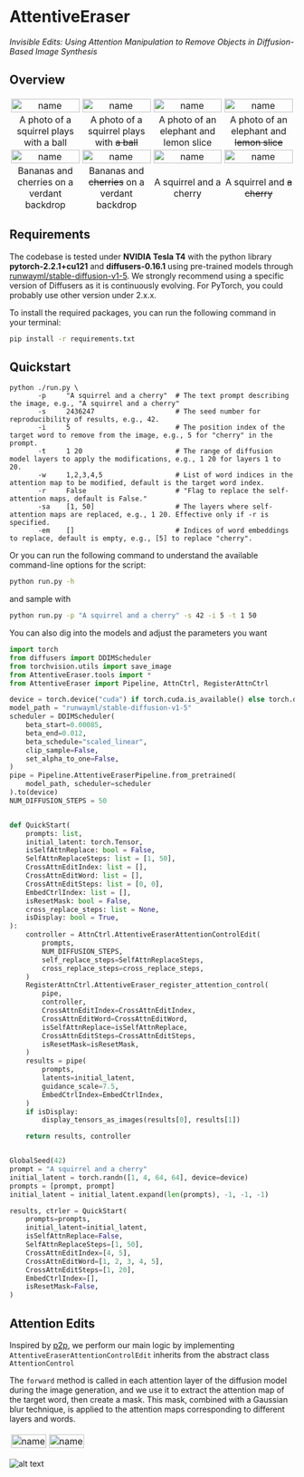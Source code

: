 # AttentiveEraser
*Invisible Edits: Using Attention Manipulation to Remove Objects in Diffusion-Based Image Synthesis*

## Overview


<table style="border-collapse: collapse;width: 100%;">

  <tr>
    <td style="border: 1px solid white; padding: 2px; text-align: center;"><img src="https://xiaolan-1317307543.cos.ap-guangzhou.myqcloud.com/2436249A%20squirrel%20and%20a%20ball.jpg" alt="name" style="width: 100%; height: auto;"></td>
    <td style="border: 1px solid white; padding: 2px; text-align: center;"><img src="https://xiaolan-1317307543.cos.ap-guangzhou.myqcloud.com/2436249A%20squirrel%20and%20a%20ball_edited.jpg" alt="name" style="width: 100%; height: auto;"></td>
    <td style="border: 1px solid white; padding: 2px; text-align: center;"><img src="https://xiaolan-1317307543.cos.ap-guangzhou.myqcloud.com/852_A%20elephant%20and%20a%20lemon.jpg" alt="name" style="width: 100%; height: auto;"></td>
    <td style="border: 1px solid white; padding: 2px; text-align: center;"><img src="https://xiaolan-1317307543.cos.ap-guangzhou.myqcloud.com/852_A%20elephant%20and%20a%20lemon_Edited.jpg" alt="name" style="width: 100%; height: auto;"></td>
  </tr>

  <tr>
  <td style="border: 1px solid white; padding: 0px; text-align: center;width: 25%">A photo of a squirrel plays with a ball</td>
  <td style="border: 1px solid white; padding: 0px; text-align: center;width: 25%">A photo of a squirrel plays with <del>a ball</del></td>
  <td style="border: 1px solid white; padding: 0px; text-align: center;width: 25%">A photo of an elephant and lemon slice</td>
  <td style="border: 1px solid white; padding: 0px; text-align: center;width: 25%">A photo of an elephant and <del>lemon slice</del></td>
  </tr>

  <tr>
    <td style="border: 1px solid white; padding: 2px; text-align: center;"><img src="https://xiaolan-1317307543.cos.ap-guangzhou.myqcloud.com/2436247A%20banana%20and%20a%20cherry.jpg" alt="name" style="width: 100%; height: auto;"></td>
    <td style="border: 1px solid white; padding: 2px; text-align: center;"><img src="https://xiaolan-1317307543.cos.ap-guangzhou.myqcloud.com/2436247A%20banana%20and%20a%20cherry_edited.jpg" alt="name" style="width: 100%; height: auto;"></td>
    <td style="border: 1px solid white; padding: 2px; text-align: center;"><img src="https://xiaolan-1317307543.cos.ap-guangzhou.myqcloud.com/2436247A%20squirrel%20and%20a%20cherry.jpg" alt="name" style="width: 100%; height: auto;"></td>
    <td style="border: 1px solid white; padding: 2px; text-align: center;"><img src="https://xiaolan-1317307543.cos.ap-guangzhou.myqcloud.com/2436247A%20squirrel%20and%20a%20cherry_edited.jpg" alt="name" style="width: 100%; height: auto;"></td>
  </tr>

  <tr>
  <td style="border: 1px solid white; padding: 0px; text-align: center;width: 25%">Bananas and cherries on a verdant backdrop</td>
  <td style="border: 1px solid white; padding: 0px; text-align: center;width: 25%">Bananas and <del>cherries</del> on a verdant backdrop</td>
  <td style="border: 1px solid white; padding: 0px; text-align: center;width: 25%">A squirrel and a cherry</td>
  <td style="border: 1px solid white; padding: 0px; text-align: center;width: 25%">A squirrel and <del>a cherry</del></td>
  </tr>

</table>


## Requirements

The codebase is tested under **NVIDIA Tesla T4** with the python library **pytorch-2.2.1+cu121** and **diffusers-0.16.1** using pre-trained models through [runwayml/stable-diffusion-v1-5](https://huggingface.co/runwayml/stable-diffusion-v1-5). We strongly recommend using a specific version of Diffusers as it is continuously evolving. For PyTorch, you could probably use other version under 2.x.x.

To install the required packages, you can run the following command in your terminal:
```bash
pip install -r requirements.txt
```

## Quickstart

```raw
python ./run.py \
       -p     "A squirrel and a cherry"  # The text prompt describing the image, e.g., "A squirrel and a cherry"
       -s     2436247                    # The seed number for reproducibility of results, e.g., 42.
       -i     5                          # The position index of the target word to remove from the image, e.g., 5 for "cherry" in the prompt.
       -t     1 20                       # The range of diffusion model layers to apply the modifications, e.g., 1 20 for layers 1 to 20.
       -w     1,2,3,4,5                  # List of word indices in the attention map to be modified, default is the target word index.
       -r     False                      # "Flag to replace the self-attention maps, default is False."
       -sa    [1, 50]                    # The layers where self-attention maps are replaced, e.g., 1 20. Effective only if -r is specified.
       -em    []                         # Indices of word embeddings to replace, default is empty, e.g., [5] to replace "cherry".
```

Or you can run the following command to understand the available command-line options for the script:

```bash
python run.py -h
```

and sample with
```bash
python run.py -p "A squirrel and a cherry" -s 42 -i 5 -t 1 50
```

You can also dig into the models and adjust the parameters you want
```python
import torch
from diffusers import DDIMScheduler
from torchvision.utils import save_image
from AttentiveEraser.tools import *
from AttentiveEraser import Pipeline, AttnCtrl, RegisterAttnCtrl

device = torch.device("cuda") if torch.cuda.is_available() else torch.device("cpu")
model_path = "runwayml/stable-diffusion-v1-5"
scheduler = DDIMScheduler(
    beta_start=0.00085,
    beta_end=0.012,
    beta_schedule="scaled_linear",
    clip_sample=False,
    set_alpha_to_one=False,
)
pipe = Pipeline.AttentiveEraserPipeline.from_pretrained(
    model_path, scheduler=scheduler
).to(device)
NUM_DIFFUSION_STEPS = 50


def QuickStart(
    prompts: list,
    initial_latent: torch.Tensor,
    isSelfAttnReplace: bool = False,
    SelfAttnReplaceSteps: list = [1, 50],
    CrossAttnEditIndex: list = [],
    CrossAttnEditWord: list = [],
    CrossAttnEditSteps: list = [0, 0],
    EmbedCtrlIndex: list = [],
    isResetMask: bool = False,
    cross_replace_steps: list = None,
    isDisplay: bool = True,
):
    controller = AttnCtrl.AttentiveEraserAttentionControlEdit(
        prompts,
        NUM_DIFFUSION_STEPS,
        self_replace_steps=SelfAttnReplaceSteps,
        cross_replace_steps=cross_replace_steps,
    )
    RegisterAttnCtrl.AttentiveEraser_register_attention_control(
        pipe,
        controller,
        CrossAttnEditIndex=CrossAttnEditIndex,
        CrossAttnEditWord=CrossAttnEditWord,
        isSelfAttnReplace=isSelfAttnReplace,
        CrossAttnEditSteps=CrossAttnEditSteps,
        isResetMask=isResetMask,
    )
    results = pipe(
        prompts,
        latents=initial_latent,
        guidance_scale=7.5,
        EmbedCtrlIndex=EmbedCtrlIndex,
    )
    if isDisplay:
        display_tensors_as_images(results[0], results[1])

    return results, controller


GlobalSeed(42)
prompt = "A squirrel and a cherry"
initial_latent = torch.randn([1, 4, 64, 64], device=device)
prompts = [prompt, prompt]
initial_latent = initial_latent.expand(len(prompts), -1, -1, -1)

results, ctrler = QuickStart(
    prompts=prompts,
    initial_latent=initial_latent,
    isSelfAttnReplace=False,
    SelfAttnReplaceSteps=[1, 50],
    CrossAttnEditIndex=[4, 5],
    CrossAttnEditWord=[1, 2, 3, 4, 5],
    CrossAttnEditSteps=[1, 20],
    EmbedCtrlIndex=[],
    isResetMask=False,
)
```


## Attention Edits
Inspired by [p2p](https://github.com/google/prompt-to-prompt), we perform our main logic by implementing `AttentiveEraserAttentionControlEdit` inherits from the abstract class `AttentionControl`

The `forward` method is called in each attention layer of the diffusion model during the image generation, and we use it to extract the attention map of the target word, then create a mask. This mask, combined with a Gaussian blur technique, is applied to the attention maps corresponding to different layers and words.




<table style="border-collapse: collapse;width: 100%;">

  <tr>
    <td style="border: 1px solid white; padding: 2px; text-align: center;"><img src="https://xiaolan-1317307543.cos.ap-guangzhou.myqcloud.com/cirk.jpg" alt="name" style="width: 100%; height: auto;"></td>
    <td style="border: 1px solid white; padding: 2px; text-align: center;"><img src="https://xiaolan-1317307543.cos.ap-guangzhou.myqcloud.com/2436247A%20squirrel%20and%20a%20cherry_edited.jpg" alt="name" style="width: 100%; height: auto;"></td>
  </tr>

</table>


![alt text](https://xiaolan-1317307543.cos.ap-guangzhou.myqcloud.com/output.png)
